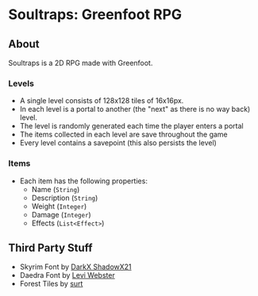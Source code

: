 # Soultraps: Greenfoot RPG

## About

Soultraps is a 2D RPG made with Greenfoot. 

### Levels

- A single level consists of 128x128 tiles of 16x16px.
- In each level is a portal to another (the "next" as there is no way back) level.
- The level is randomly generated each time the player enters a portal
- The items collected in each level are save throughout the game
- Every level contains a savepoint (this also persists the level)

### Items 

- Each item has the following properties:
    - Name (`String`)
    - Description (`String`)
    - Weight (`Integer`)
    - Damage (`Integer`)
    - Effects (`List<Effect>`)
    
## Third Party Stuff

- Skyrim Font by [DarkX ShadowX21](https://www.dafont.com/de/darkx-shadowx21.d5582)
- Daedra Font by [Levi Webster](https://www.dafont.com/de/levi-webster.d7357)
- Forest Tiles by [surt](https://opengameart.org/users/surt)